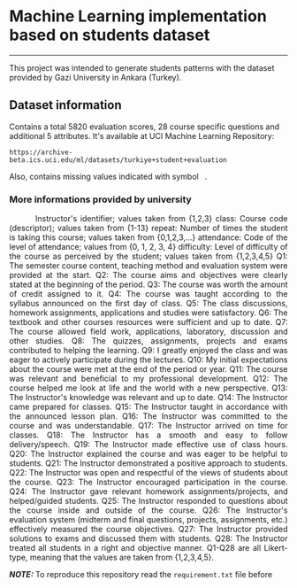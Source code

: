 # Machine Learning implementation based on students dataset
---

This project was intended to generate students patterns with the dataset provided by Gazi University in Ankara (Turkey).

## Dataset information

Contains a total 5820 evaluation scores, 28 course specific questions and additional 5 attributes. It's available at UCI Machine Learning Repository:

`https://archive-beta.ics.uci.edu/ml/datasets/turkiye+student+evaluation`

Also, contains missing values indicated with symbol ` `.


### More informations provided by university

<p align="justify" >  &nbsp &nbsp &nbsp &nbsp Instructor's identifier; values taken from {1,2,3} class: Course code (descriptor); values taken from {1-13} repeat: Number of times the student is taking this course; values taken from {0,1,2,3,...} attendance: Code of the level of attendance; values from {0, 1, 2, 3, 4} difficulty: Level of difficulty of the course as perceived by the student; values taken from {1,2,3,4,5} Q1: The semester course content, teaching method and evaluation system were provided at the start. Q2: The course aims and objectives were clearly stated at the beginning of the period. Q3: The course was worth the amount of credit assigned to it. Q4: The course was taught according to the syllabus announced on the first day of class. Q5: The class discussions, homework assignments, applications and studies were satisfactory. Q6: The textbook and other courses resources were sufficient and up to date. Q7: The course allowed field work, applications, laboratory, discussion and other studies. Q8: The quizzes, assignments, projects and exams contributed to helping the learning. Q9: I greatly enjoyed the class and was eager to actively participate during the lectures. Q10: My initial expectations about the course were met at the end of the period or year. Q11: The course was relevant and beneficial to my professional development. Q12: The course helped me look at life and the world with a new perspective. Q13: The Instructor's knowledge was relevant and up to date. Q14: The Instructor came prepared for classes. Q15: The Instructor taught in accordance with the announced lesson plan. Q16: The Instructor was committed to the course and was understandable. Q17: The Instructor arrived on time for classes. Q18: The Instructor has a smooth and easy to follow delivery/speech. Q19: The Instructor made effective use of class hours. Q20: The Instructor explained the course and was eager to be helpful to students. Q21: The Instructor demonstrated a positive approach to students. Q22: The Instructor was open and respectful of the views of students about the course. Q23: The Instructor encouraged participation in the course. Q24: The Instructor gave relevant homework assignments/projects, and helped/guided students. Q25: The Instructor responded to questions about the course inside and outside of the course. Q26: The Instructor's evaluation system (midterm and final questions, projects, assignments, etc.) effectively measured the course objectives. Q27: The Instructor provided solutions to exams and discussed them with students. Q28: The Instructor treated all students in a right and objective manner. Q1-Q28 are all Likert-type, meaning that the values are taken from {1,2,3,4,5}. </p>

**_NOTE:_**  To reproduce this repository read the `requirement.txt` file before